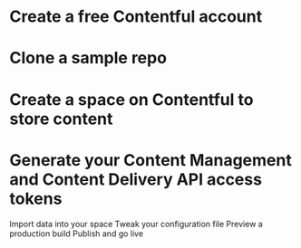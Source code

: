 # Create a free Contentful account
# Clone a sample repo
# Create a space on Contentful to store content
# Generate your Content Management and Content Delivery API access tokens

Import data into your space
Tweak your configuration file
Preview a production build
Publish and go live